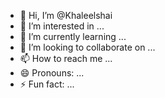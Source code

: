 - 👋 Hi, I’m @Khaleelshai
- 👀 I’m interested in ...
- 🌱 I’m currently learning ...
- 💞️ I’m looking to collaborate on ...
- 📫 How to reach me ...
- 😄 Pronouns: ...
- ⚡ Fun fact: ...

<!---
Khaleelshai/Khaleelshai is a ✨ special ✨ repository because its `README.md` (this file) appears on your GitHub profile.
You can click the Preview link to take a look at your changes.
--->
